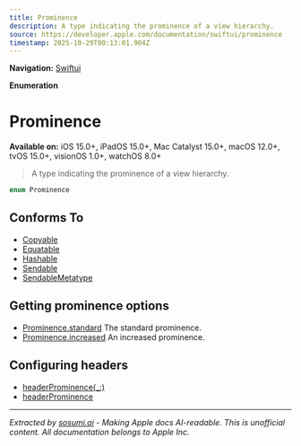 ```yaml
---
title: Prominence
description: A type indicating the prominence of a view hierarchy.
source: https://developer.apple.com/documentation/swiftui/prominence
timestamp: 2025-10-29T00:13:01.904Z
---
```


**Navigation:** [Swiftui](/documentation/swiftui)

**Enumeration**

# Prominence

**Available on:** iOS 15.0+, iPadOS 15.0+, Mac Catalyst 15.0+, macOS 12.0+, tvOS 15.0+, visionOS 1.0+, watchOS 8.0+

> A type indicating the prominence of a view hierarchy.

```swift
enum Prominence
```

## Conforms To

- [Copyable](/documentation/Swift/Copyable)
- [Equatable](/documentation/Swift/Equatable)
- [Hashable](/documentation/Swift/Hashable)
- [Sendable](/documentation/Swift/Sendable)
- [SendableMetatype](/documentation/Swift/SendableMetatype)

## Getting prominence options

- [Prominence.standard](/documentation/swiftui/prominence/standard) The standard prominence.
- [Prominence.increased](/documentation/swiftui/prominence/increased) An increased prominence.

## Configuring headers

- [headerProminence(_:)](/documentation/swiftui/view/headerprominence(_:))
- [headerProminence](/documentation/swiftui/environmentvalues/headerprominence)

---

*Extracted by [sosumi.ai](https://sosumi.ai) - Making Apple docs AI-readable.*
*This is unofficial content. All documentation belongs to Apple Inc.*
